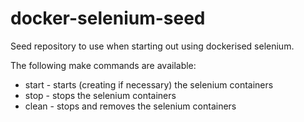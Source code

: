 # docker-selenium-seed

Seed repository to use when starting out using dockerised selenium.

The following make commands are available:
 * start - starts (creating if necessary) the selenium containers
 * stop - stops the selenium containers
 * clean - stops and removes the selenium containers
